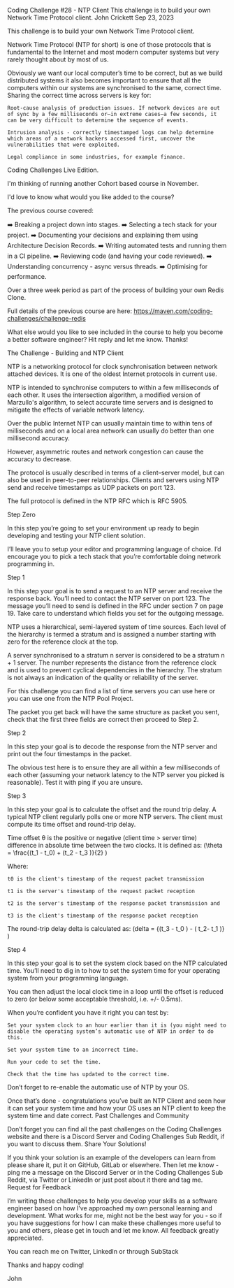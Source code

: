 Coding Challenge #28 - NTP Client
This challenge is to build your own Network Time Protocol client.
John Crickett
Sep 23, 2023

This challenge is to build your own Network Time Protocol client.

Network Time Protocol (NTP for short) is one of those protocols that is fundamental to the Internet and most modern computer systems but very rarely thought about by most of us.

Obviously we want our local computer’s time to be correct, but as we build distributed systems it also becomes important to ensure that all the computers within our systems are synchronised to the same, correct time. Sharing the correct time across servers is key for:

    Root-cause analysis of production issues. If network devices are out of sync by a few milliseconds or—in extreme cases—a few seconds, it can be very difficult to determine the sequence of events.

    Intrusion analysis - correctly timestamped logs can help determine which areas of a network hackers accessed first, uncover the vulnerabilities that were exploited.

    Legal compliance in some industries, for example finance.

Coding Challenges Live Edition.

I'm thinking of running another Cohort based course in November.

I'd love to know what would you like added to the course?

The previous course covered:

➡️ Breaking a project down into stages.
➡️ Selecting a tech stack for your project.
➡️ Documenting your decisions and explaining them using Architecture Decision Records.
➡️ Writing automated tests and running them in a CI pipeline.
➡️ Reviewing code (and having your code reviewed).
➡️ Understanding concurrency - async versus threads.
➡️ Optimising for performance.

Over a three week period as part of the process of building your own Redis Clone.

Full details of the previous course are here: https://maven.com/coding-challenges/challenge-redis

What else would you like to see included in the course to help you become a better software engineer? Hit reply and let me know. Thanks!

The Challenge - Building and NTP Client

NTP is a networking protocol for clock synchronisation between network attached devices. It is one of the oldest Internet protocols in current use.

NTP is intended to synchronise computers to within a few milliseconds of each other. It uses the intersection algorithm, a modified version of Marzullo's algorithm, to select accurate time servers and is designed to mitigate the effects of variable network latency.

Over the public Internet NTP can usually maintain time to within tens of milliseconds and on a local area network can usually do better than one millisecond accuracy.

However, asymmetric routes and network congestion can cause the accuracy to decrease.

The protocol is usually described in terms of a client–server model, but can also be used in peer-to-peer relationships. Clients and servers using NTP send and receive timestamps as UDP packets on port 123.

The full protocol is defined in the NTP RFC which is RFC 5905.

Step Zero

In this step you’re going to set your environment up ready to begin developing and testing your NTP client solution.

I’ll leave you to setup your editor and programming language of choice. I’d encourage you to pick a tech stack that you’re comfortable doing network programming in.

Step 1

In this step your goal is to send a request to an NTP server and receive the response back. You’ll need to contact the NTP server on port 123. The message you’ll need to send is defined in the RFC under section 7 on page 19. Take care to understand which fields you set for the outgoing message.

NTP uses a hierarchical, semi-layered system of time sources. Each level of the hierarchy is termed a stratum and is assigned a number starting with zero for the reference clock at the top.

A server synchronised to a stratum n server is considered to be a stratum n + 1 server. The number represents the distance from the reference clock and is used to prevent cyclical dependencies in the hierarchy. The stratum is not always an indication of the quality or reliability of the server.

For this challenge you can find a list of time servers you can use here or you can use one from the NTP Pool Project.

The packet you get back will have the same structure as packet you sent, check that the first three fields are correct then proceed to Step 2.

Step 2

In this step your goal is to decode the response from the NTP server and print out the four timestamps in the packet.

The obvious test here is to ensure they are all within a few milliseconds of each other (assuming your network latency to the NTP server you picked is reasonable). Test it with ping if you are unsure.

Step 3

In this step your goal is to calculate the offset and the round trip delay. A typical NTP client regularly polls one or more NTP servers. The client must compute its time offset and round-trip delay.

Time offset θ is the positive or negative (client time > server time) difference in absolute time between the two clocks. It is defined as:
\(\theta = \frac{(t_1 - t_0) + (t_2 - t_3 )}{2} \)

Where:

    t0 is the client's timestamp of the request packet transmission

    t1 is the server's timestamp of the request packet reception

    t2 is the server's timestamp of the response packet transmission and

    t3 is the client's timestamp of the response packet reception

The round-trip delay delta is calculated as:
\(delta = {(t_3 - t_0 ) - ( t_2- t_1 )} \)

Step 4

In this step your goal is to set the system clock based on the NTP calculated time. You’ll need to dig in to how to set the system time for your operating system from your programming language.

You can then adjust the local clock time in a loop until the offset is reduced to zero (or below some acceptable threshold, i.e. +/- 0.5ms).

When you’re confident you have it right you can test by:

    Set your system clock to an hour earlier than it is (you might need to disable the operating system’s automatic use of NTP in order to do this.

    Set your system time to an incorrect time.

    Run your code to set the time.

    Check that the time has updated to the correct time.

Don’t forget to re-enable the automatic use of NTP by your OS.

Once that’s done - congratulations you’ve built an NTP Client and seen how it can set your system time and how your OS uses an NTP client to keep the system time and date correct.
Past Challenges and Community

Don’t forget you can find all the past challenges on the Coding Challenges website and there is a Discord Server and Coding Challenges Sub Reddit, if you want to discuss them.
Share Your Solutions!

If you think your solution is an example of the developers can learn from please share it, put it on GitHub, GitLab or elsewhere. Then let me know - ping me a message on the Discord Server or in the Coding Challenges Sub Reddit, via Twitter or LinkedIn or just post about it there and tag me.
Request for Feedback

I’m writing these challenges to help you develop your skills as a software engineer based on how I’ve approached my own personal learning and development. What works for me, might not be the best way for you - so if you have suggestions for how I can make these challenges more useful to you and others, please get in touch and let me know. All feedback greatly appreciated.

You can reach me on Twitter, LinkedIn or through SubStack

Thanks and happy coding!

John